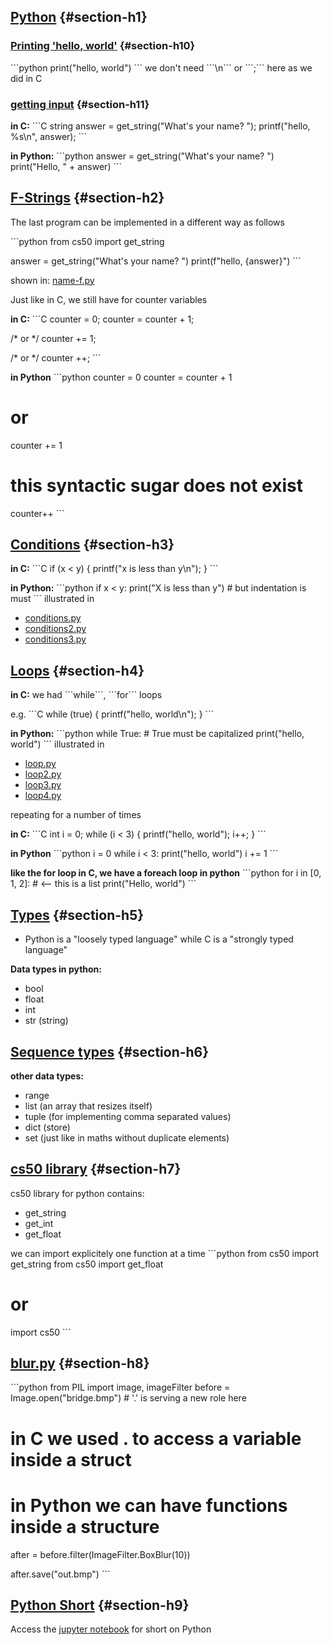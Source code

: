 ## [Python](#section-h1) {#section-h1}

### [Printing 'hello, world'](#section-h10) {#section-h10}
\`\`\`python
print("hello, world")
\`\`\`
we don't need \`\`\`\\n\`\`\` or \`\`\`;\`\`\` here as we did in C

### [getting input](#section-h11) {#section-h11}

**in C:**
\`\`\`C
string answer = get_string("What's your name? ");
printf("hello, %s\\n", answer);
\`\`\`

**in Python:**
\`\`\`python
answer = get_string("What's your name? ")
print("Hello, " + answer)
\`\`\`

## [F-Strings](#section-h2) {#section-h2}

The last program can be implemented in a different way as follows

\`\`\`python
from cs50 import get_string

answer = get_string("What's your name? ")
print(f"hello, {answer}")
\`\`\`

shown in: [name-f.py](name-f.py)


Just like in C, we still have for counter variables

**in C:**
\`\`\`C
counter = 0;
counter = counter + 1;

/* or */
counter += 1;

/* or */
counter ++;
\`\`\`

**in Python**
\`\`\`python
counter = 0
counter = counter + 1

# or 
counter += 1

# this syntactic sugar does not exist
counter++
\`\`\`
## [Conditions](#section-h3) {#section-h3}

**in C:**
\`\`\`C
if (x < y)
{
    printf("x is less than y\\n");
}
\`\`\`

**in Python:**
\`\`\`python
if x < y:
    print("X is less than y")       # but indentation is must
\`\`\`
illustrated in 
- [conditions.py](conditions.py)
- [conditions2.py](conditions2.py)
- [conditions3.py](conditions3.py)


## [Loops](#section-h4) {#section-h4}

**in C:**
we had \`\`\`while\`\`\`, \`\`\`for\`\`\` loops

e.g. 
\`\`\`C
while (true)
{
    printf("hello, world\\n");
}
\`\`\`

**in Python:**
\`\`\`python
while True:                     # True must be capitalized
    print("hello, world")
\`\`\`
illustrated in 
- [loop.py](loop.py)
- [loop2.py](loop2.py)
- [loop3.py](loop3.py)
- [loop4.py](loop4.py)

repeating for a number of times

**in C:**
\`\`\`C
int i = 0;
while (i < 3)
{
    printf("hello, world");
    i++;
}
\`\`\`

**in Python**
\`\`\`python
i = 0
while i < 3:
    print("hello, world")
    i += 1
\`\`\`

**like the for loop in C, we have a foreach loop in python**
\`\`\`python
for i in [0, 1, 2]:   # <-- this is a list
    print("Hello, world")
\`\`\`

## [Types](#section-h5) {#section-h5}

- Python is a "loosely typed language" while C is a "strongly typed language"

**Data types in python:**
- bool
- float
- int
- str (string)


## [Sequence types](#section-h6) {#section-h6}

**other data types:**
- range
- list (an array that resizes itself)
- tuple (for implementing comma separated values)
- dict (store) 
- set (just like in maths without duplicate elements)


## [cs50 library](#section-h7) {#section-h7}

cs50 library for python contains:
- get_string
- get_int
- get_float

we can import explicitely one function at a time
\`\`\`python
from cs50 import get_string
from cs50 import get_float

# or

import cs50
\`\`\`

## [blur.py](#section-h8) {#section-h8}

\`\`\`python
from PIL import image, imageFilter
before = Image.open("bridge.bmp")             # '.' is serving a new role here

# in C we used . to access a variable inside a struct
# in Python we can have functions inside a structure

after = before.filter(ImageFilter.BoxBlur(10))

after.save("out.bmp")
\`\`\`

## [Python Short](#section-h9) {#section-h9}
Access the [jupyter notebook](Python_short.ipynb) for short on Python